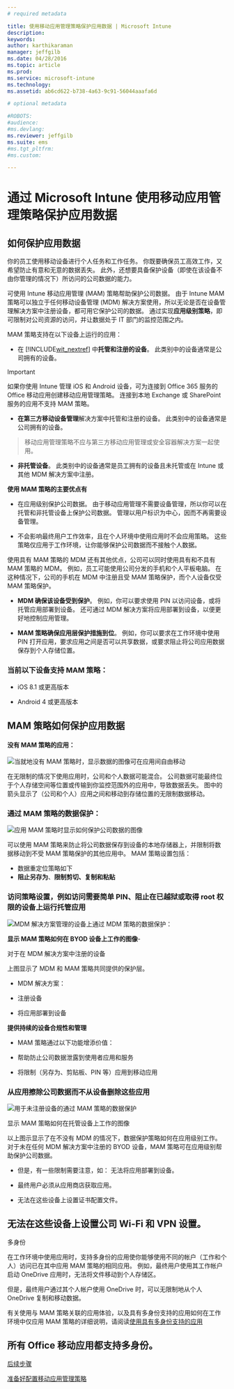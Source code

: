 ```yaml
---
# required metadata

title: 使用移动应用管理策略保护应用数据 | Microsoft Intune
description:
keywords:
author: karthikaraman
manager: jeffgilb
ms.date: 04/28/2016
ms.topic: article
ms.prod:
ms.service: microsoft-intune
ms.technology:
ms.assetid: ab6cd622-b738-4a63-9c91-56044aaafa6d

# optional metadata

#ROBOTS:
#audience:
#ms.devlang:
ms.reviewer: jeffgilb
ms.suite: ems
#ms.tgt_pltfrm:
#ms.custom:

---
```


# 通过 Microsoft Intune 使用移动应用管理策略保护应用数据

## 如何保护应用数据
你的员工使用移动设备进行个人任务和工作任务。  你既要确保员工高效工作，又希望防止有意和无意的数据丢失。  此外，还想要具备保护设备（即使在该设备不由你管理的情况下）所访问的公司数据的能力。

可使用 Intune 移动应用管理 (MAM) 策略帮助保护公司数据。 由于 Intune MAM 策略可以独立于任何移动设备管理 (MDM) 解决方案使用，所以无论是否在设备管理解决方案中注册设备，都可用它保护公司的数据。 通过实现**应用级别策略**，即可限制对公司资源的访问，并让数据处于 IT 部门的监控范围之内。

MAM 策略支持在以下设备上运行的应用：

-   在 [!INCLUDE[wit_nextref](../includes/wit_nextref_md.md)] 中**托管和注册的设备**。 此类别中的设备通常是公司拥有的设备。

  > [!IMPORTANT]
  > 如果你使用 Intune 管理 iOS 和 Android 设备，可为连接到 Office 365 服务的 Office 移动应用创建移动应用管理策略。 连接到本地 Exchange 或 SharePoint 服务的应用不支持 MAM 策略。

-   **在第三方移动设备管理**解决方案中托管和注册的设备。   此类别中的设备通常是公司拥有的设备。

  > 移动应用管理策略不应与第三方移动应用管理或安全容器解决方案一起使用。

-   **非托管设备**。  此类别中的设备通常是员工拥有的设备且未托管或在 Intune 或其他 MDM 解决方案中注册。

**使用 MAM 策略的主要优点有**

-   在应用级别保护公司数据。  由于移动应用管理不需要设备管理，所以你可以在托管和非托管设备上保护公司数据。 管理以用户标识为中心，因而不再需要设备管理。

-   不会影响最终用户工作效率，且在个人环境中使用应用时不会应用策略。  这些策略仅应用于工作环境，让你能够保护公司数据而不接触个人数据。

使用具有 MAM 策略的 MDM 还有其他优点，公司可以同时使用具有和不具有 MAM 策略的 MDM。 例如，员工可能使用公司分发的手机和个人平板电脑。  在这种情况下，公司的手机在 MDM 中注册且受 MAM 策略保护，而个人设备仅受 MAM 策略保护。

- **MDM 确保该设备受到保护**。  例如，你可以要求使用 PIN 以访问设备，或将托管应用部署到设备。 还可通过 MDM 解决方案将应用部署到设备，以便更好地控制应用管理。

- **MAM 策略确保应用层保护措施到位**。 例如，你可以要求在工作环境中使用 PIN 打开应用，要求应用之间是否可以共享数据，或要求阻止将公司应用数据保存到个人存储位置。


### 当前以下设备支持 MAM 策略：
-   iOS 8.1 或更高版本

-   Android 4 或更高版本

##  MAM 策略如何保护应用数据

####  没有 MAM 策略的应用：

![当就地没有 MAM 策略时，显示数据的图像可在应用间自由移动](../media/Apps_without_MAM_policies.png)

在无限制的情况下使用应用时，公司和个人数据可能混合。  公司数据可能最终位于个人存储空间等位置或传输到你监控范围外的应用中，导致数据丢失。 图中的箭头显示了（公司和个人）应用之间和移动到存储位置的无限制数据移动。

### 通过 MAM 策略的数据保护：

![应用 MAM 策略时显示如何保护公司数据的图像 ](../media/Apps_with_mobile_app_policies.png)

可以使用 MAM 策略来防止将公司数据保存到设备的本地存储器上，并限制将数据移动到不受 MAM 策略保护的其他应用中。 MAM 策略设置包括：
- 数据重定位策略如下
- **阻止另存为**、**限制剪切、复制和粘贴**

### 访问策略设置，例如**访问需要简单 PIN**、**阻止在已越狱或取得 root 权限的设备上运行托管应用**

![MDM 解决方案管理的设备上通过 MDM 策略的数据保护：](../media/MAM_BYOD_November.png)

**显示 MAM 策略如何在 BYOD 设备上工作的图像**-

对于在 MDM 解决方案中注册的设备

上图显示了 MDM 和 MAM 策略共同提供的保护层。

-   MDM 解决方案：

-   注册设备

-   将应用部署到设备

**提供持续的设备合规性和管理**

-   MAM 策略通过以下功能增添价值：

-   帮助防止公司数据泄露到使用者应用和服务

-   将限制（另存为、剪贴板、PIN 等）应用到移动应用


### 从应用擦除公司数据而不从设备删除这些应用

![用于未注册设备的通过 MAM 策略的数据保护](../media/MAM_ManagedDevices_November.png)

显示 MAM 策略如何在托管设备上工作的图像

以上图示显示了在不没有 MDM 的情况下，数据保护策略如何在应用级别工作。
对于未在任何 MDM 解决方案中注册的 BYOD 设备，MAM 策略可在应用级别帮助保护公司数据。

-   但是，有一些限制需要注意，如：  无法将应用部署到设备。

-   最终用户必须从应用商店获取应用。

-   无法在这些设备上设置证书配置文件。


## 无法在这些设备上设置公司 Wi-Fi 和 VPN 设置。

多身份  

在工作环境中使用应用时，支持多身份的应用使你能够使用不同的帐户（工作和个人）访问已在其中应用 MAM 策略的相同应用。 例如，最终用户使用其工作帐户启动 OneDrive 应用时，无法将文件移动到个人存储区。  

但是，最终用户通过其个人帐户使用 OneDrive 时，可以无限制地从个人 OneDrive 复制和移动数据。

有关使用与 MAM 策略关联的应用体验，以及具有多身份支持的应用如何在工作环境中仅应用 MAM 策略的详细说明，请阅读[使用具有多身份支持的应用](end-user-experience-for-mam-enabled-apps-with-microsoft-intune.md#using-apps-with-multi-identity-support)

##  所有 Office 移动应用都支持多身份。
[后续步骤](get-ready-to-configure-mobile-app-management-policies-with-microsoft-intune.md)

[准备好配置移动应用管理策略](create-and-deploy-mobile-app-management-policies-with-microsoft-intune.md)


<!--HONumber=May16_HO2-->


